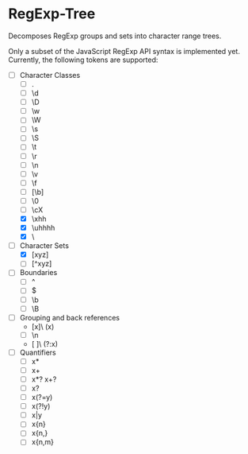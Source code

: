 RegExp-Tree
===========

Decomposes RegExp groups and sets into character range trees.

Only a subset of the JavaScript RegExp API syntax is implemented yet.
Currently, the following tokens are supported:

- [ ] Character Classes
	- [ ] .
	- [ ] \d
	- [ ] \D
	- [ ] \w
	- [ ] \W
	- [ ] \s
	- [ ] \S
	- [ ] \t
	- [ ] \r
	- [ ] \n
	- [ ] \v
	- [ ] \f
	- [ ] [\b]
	- [ ] \0
	- [ ] \cX
	- [x] \xhh
	- [x] \uhhhh
	- [x] \
- [ ] Character Sets
	- [x] [xyz]
	- [ ] [^xyz]
- [ ] Boundaries
	- [ ] ^
	- [ ] $
	- [ ] \b
	- [ ] \B
- [ ] Grouping and back references
	- [x]\ (x)
	- [ ] \n
	- [ ]\ (?:x)
- [ ] Quantifiers
	- [ ] x*
	- [ ] x+
	- [ ] x*? x+?
	- [ ] x?
	- [ ] x(?=y)
	- [ ] x(?!y)
	- [ ] x|y
	- [ ] x{n}
	- [ ] x{n,}
	- [ ] x{n,m}
